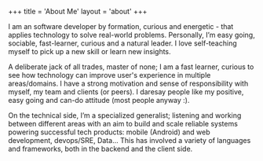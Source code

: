 +++
title = 'About Me'
layout = 'about'
+++

I am an software developer by formation, curious and energetic - that applies technology to solve real-world problems. Personally, I’m easy going, sociable, fast-learner, curious and a natural leader. I love self-teaching myself to pick up a new skill or learn new insights.

A deliberate jack of all trades, master of none; I am a fast learner, curious to see how technology can improve user's experience in multiple areas/domains. I have a strong motivation and sense of responsibility with myself, my team and clients (or peers). I daresay people like my positive, easy going and can-do attitude (most people anyway :).

On the technical side, I’m a specialized generalist; listening and working between different areas with an aim to build and scale reliable systems powering successful tech products: mobile (Android) and web development, devops/SRE, Data...
This has involved a variety of languages and frameworks, both in the backend and the client side.